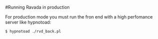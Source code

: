 #Running Ravada in production

For production mode you must run the fron end with a high perfomance server like hypnotoad:

    $ hypnotoad ./rvd_back.pl

